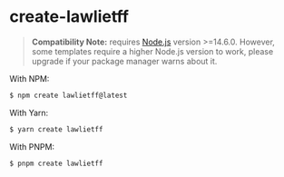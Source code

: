# create-lawlietff

> **Compatibility Note:**
> requires [Node.js](https://nodejs.org/en/) version >=14.6.0. However, some templates require a higher Node.js version to work, please upgrade if your package manager warns about it.

With NPM:

```bash
$ npm create lawlietff@latest
```

With Yarn:

```bash
$ yarn create lawlietff
```

With PNPM:

```bash
$ pnpm create lawlietff
```


